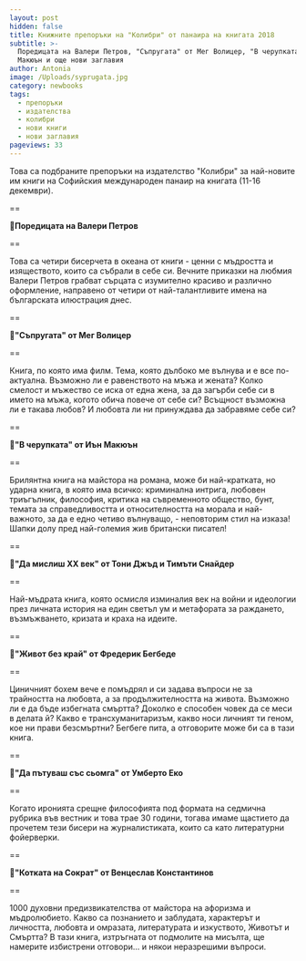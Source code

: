 ```yaml
---
layout: post
hidden: false
title: Книжните препоръки на "Колибри" от панаира на книгата 2018
subtitle: >-
  Поредицата на Валери Петров, "Съпругата" от Мег Волицер, "В черупката" от Иън
  Макюън и още нови заглавия
author: Antonia
image: /Uploads/syprugata.jpg
category: newbooks
tags:
  - препоръки
  - издателства
  - колибри
  - нови книги
  - нови заглавия
pageviews: 33
---
```

Това са подбраните препоръки на издателство "Колибри" за най-новите им книги на Софийския международен панаир на книгата (11-16 декември). 

\==

📗**Поредицата на Валери Петров**

\==

Това са четири бисерчета в океана от книги - ценни с мъдростта и изяществото, които са събрали в себе си. Вечните приказки на любмия Валери Петров грабват сърцата с изумително красиво и различно оформление, направено от четири от най-талантливите имена на българската илюстрация днес.

\==

📗**"Съпругата" от Мег Волицер**

\==

Книга, по която има филм. Тема, която дълбоко ме вълнува и е все по-актуална. Възможно ли е равенството на мъжа и жената? Колко смелост и мъжество се иска от една жена, за да загърби себе си в името на мъжа, когото обича повече от себе си? Всъщност възможна ли е такава любов? И любовта ли ни принуждава да забравяме себе си?

\==

📗**"В черупката" от Иън Макюън**

\==

Брилянтна книга на майстора на романа, може би най-кратката, но ударна книга, в която има всичко: криминална интрига, любовен триъгълник, философия, критика на съвременното общество, бунт, темата за справедливостта и относителността на морала и най-важното, за да е едно четиво вълнуващо, - неповторим стил на изказа! Шапки долу пред най-големия жив британски писател!

\==

📗**"Да мислиш XX век" от Тони Джъд и Тимъти Снайдер**

\==

Най-мъдрата книга, която осмисля изминалия век на войни и идеологии през личната история на един светъл ум и метафората за раждането, възмъжването, кризата и краха на идеите.

\==

📗**"Живот без край" от Фредерик Бегбеде**

\==

Циничният бохем вече е помъдрял и си задава въпроси не за трайността на любовта, а за продължителността на живота. Възможно ли е да бъде избегната смъртта? Доколко е способен човек да се меси в делата й? Какво е трансхуманитаризъм, какво носи личният ти геном, кое ни прави безсмъртни? Бегбеге пита, а отговорите може би са в тази книга.

\==

📗**"Да пътуваш със сьомга" от Умберто Еко**

\==

Когато иронията срещне философията под формата на седмична рубрика във вестник и това трае 30 години, тогава имаме щастието да прочетем тези бисери на журналистиката, които са като литературни фойерверки.

\==

📗**"Котката на Сократ" от Венцеслав Константинов**

\==

1000 духовни предизвикателства от майстора на афоризма и мъдролюбието. Какво са познанието и заблудата, характерът и личността, любовта и омразата, литературата и изкуството, Животът и Смъртта? В тази книга, изтръгната от подмолите на мисълта, ще намерите избистрени отговори... и някои неразрешими въпроси.
